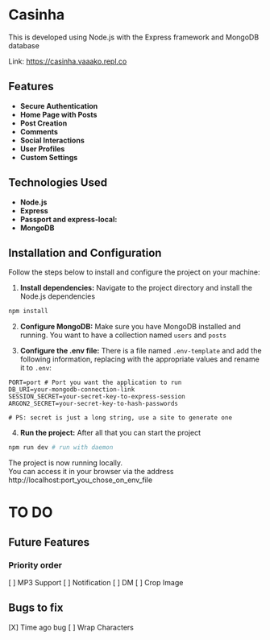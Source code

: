 # Casinha

This is developed using Node.js with
 the Express framework and MongoDB database

Link: https://casinha.vaaako.repl.co

## Features
- **Secure Authentication**
- **Home Page with Posts**
- **Post Creation**
- **Comments**
- **Social Interactions**
- **User Profiles**
- **Custom Settings**

## Technologies Used
- **Node.js**
- **Express**
- **Passport and express-local:**
- **MongoDB**

## Installation and Configuration
Follow the steps below to install and configure the project on your machine:

1. **Install dependencies:** Navigate to the project directory and install the Node.js dependencies
```sh
npm install
```

2. **Configure MongoDB:** Make sure you have MongoDB installed and running.
 You want to have a collection named `users` and `posts`

3. **Configure the .env file:** There is a file named `.env-template` and add the following information,
 replacing with the appropriate values and rename it to `.env`:
```
PORT=port # Port you want the application to run
DB_URI=your-mongodb-connection-link
SESSION_SECRET=your-secret-key-to-express-session
ARGON2_SECRET=your-secret-key-to-hash-passwords

# PS: secret is just a long string, use a site to generate one
```

4. **Run the project:** After all that you can start the project
```sh
npm run dev # run with daemon
```

The project is now running locally.<br>
You can access it in your browser via the address http://localhost:port_you_chose_on_env_file


# TO DO
## Future Features
### Priority order
[ ] MP3 Support
[ ] Notification
[ ] DM
[ ] Crop Image

## Bugs to fix
[X] Time ago bug
[ ] Wrap Characters